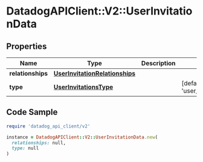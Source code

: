 # DatadogAPIClient::V2::UserInvitationData

## Properties

| Name | Type | Description | Notes |
| ---- | ---- | ----------- | ----- |
| **relationships** | [**UserInvitationRelationships**](UserInvitationRelationships.md) |  |  |
| **type** | [**UserInvitationsType**](UserInvitationsType.md) |  | [default to &#39;user_invitations&#39;] |

## Code Sample

```ruby
require 'datadog_api_client/v2'

instance = DatadogAPIClient::V2::UserInvitationData.new(
  relationships: null,
  type: null
)
```


